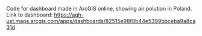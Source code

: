 Code for dashboard made in ArcGIS online, showing air polution in Poland.
Link to dashboard: https://agh-ust.maps.arcgis.com/apps/dashboards/82515e98f8b44e5399bbceba9a8ca31d
